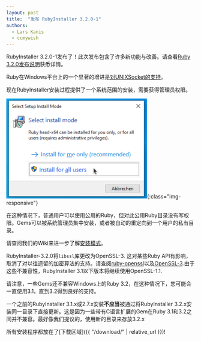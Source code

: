 ```yaml
---
layout: post
title:  "发布 RubyInstaller 3.2.0-1"
authors:
  - Lars Kanis
  - ccmywish
---
```

RubyInstaller 3.2.0-1发布了！此次发布包含了许多新功能与改善。请查看[Ruby 3.2.0发布说明](https://www.ruby-lang.org/en/news/2022/12/25/ruby-3-2-0-released/)获悉详情。

Ruby在Windows平台上的一个显著的增进是[对UNIXSocket的支持](https://bugs.ruby-lang.org/issues/19135)。

现在RubyInstaller安装过程提供了一个系统范围的安装，需要获得管理员权限。

![installer_all_users](/assets/posts/installer_all_users.png){:class="img-responsive"}

在这种情况下，普通用户可以使用公用的Ruby，但对此公用Ruby目录没有写权限。Gems可以被系统管理员集中安装，或者被自动的重定向到一个用户的私有目录。

请查阅我们的Wiki来进一步了解[安装模式](https://github.com/oneclick/rubyinstaller2/wiki/FAQ#user-content-install-mode)。

RubyInstaller-3.2.0将`libssl`库更改为OpenSSL-3. 这对某些Ruby API有影响，取消了对以往遗留的加密算法的支持。请查阅[ruby-openssl](https://github.com/ruby/openssl/blob/master/History.md#version-300)以及[OpenSSL-3](https://github.com/openssl/openssl/blob/master/doc/man7/migration_guide.pod#openssl-30).由于这些不兼容性，RubyInstaller 3.1以下版本将继续使用OpenSSL-1.1.

请注意，一些Gems还不兼容Windows上的Ruby 3.2，在这种情况下，您可能会一直使用3.1，直到3.2得到良好的支持。

一个之前的RubyInstaller 3.1.x或2.7.x安装<b>不应当</b>被通过将RubyInstaller 3.2.x安装同一目录下直接更新。这是因为一些带有C语言扩展的Gem在Ruby 3.1和3.2之间并不兼容。最好像我们提议的，使用新的目录来存放3.2.x

所有安装程序都放在了[下载区域]({{ "/download/" | relative_url }})!
